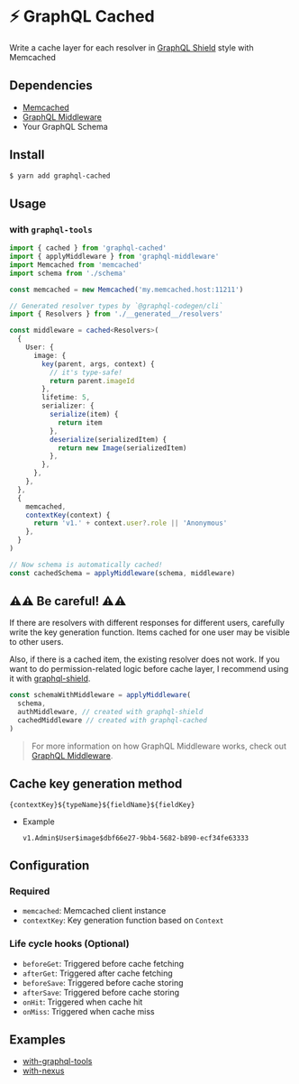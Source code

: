 # ⚡️ GraphQL Cached

Write a cache layer for each resolver in [GraphQL Shield](https://github.com/maticzav/graphql-shield) style with Memcached

## Dependencies

- [Memcached](https://github.com/3rd-Eden/memcached)
- [GraphQL Middleware](https://github.com/prisma-labs/graphql-middleware)
- Your GraphQL Schema

## Install

```bash
$ yarn add graphql-cached
```

## Usage

### with `graphql-tools`

```typescript
import { cached } from 'graphql-cached'
import { applyMiddleware } from 'graphql-middleware'
import Memcached from 'memcached'
import schema from './schema'

const memcached = new Memcached('my.memcached.host:11211')

// Generated resolver types by `@graphql-codegen/cli`
import { Resolvers } from './__generated__/resolvers'

const middleware = cached<Resolvers>(
  {
    User: {
      image: {
        key(parent, args, context) {
          // it's type-safe!
          return parent.imageId
        },
        lifetime: 5,
        serializer: {
          serialize(item) {
            return item
          },
          deserialize(serializedItem) {
            return new Image(serializedItem)
          },
        },
      },
    },
  },
  {
    memcached,
    contextKey(context) {
      return 'v1.' + context.user?.role || 'Anonymous'
    },
  }
)

// Now schema is automatically cached!
const cachedSchema = applyMiddleware(schema, middleware)
```

## ⚠️⚠️ Be careful! ⚠️⚠️

If there are resolvers with different responses for different users, carefully write the key generation function. Items cached for one user may be visible to other users.

Also, if there is a cached item, the existing resolver does not work. If you want to do permission-related logic before cache layer, I recommend using it with [graphql-shield](https://github.com/maticzav/graphql-shield).

```typescript
const schemaWithMiddleware = applyMiddleware(
  schema,
  authMiddleware, // created with graphql-shield
  cachedMiddleware // created with graphql-cached
)
```

> For more information on how GraphQL Middleware works, check out [GraphQL Middleware](https://github.com/prisma-labs/graphql-middleware).

## Cache key generation method

```
{contextKey}${typeName}${fieldName}${fieldKey}
```

- Example

  ```
  v1.Admin$User$image$dbf66e27-9bb4-5682-b890-ecf34fe63333
  ```

## Configuration

### Required

- `memcached`: Memcached client instance
- `contextKey`: Key generation function based on `Context`

### Life cycle hooks (Optional)

- `beforeGet`: Triggered before cache fetching
- `afterGet`: Triggered after cache fetching
- `beforeSave`: Triggered before cache storing
- `afterSave`: Triggered before cache storing
- `onHit`: Triggered when cache hit
- `onMiss`: Triggered when cache miss

## Examples

- [with-graphql-tools](./src/examples/with-graphql-tools)
- [with-nexus](./src/examples/with-nexus)
